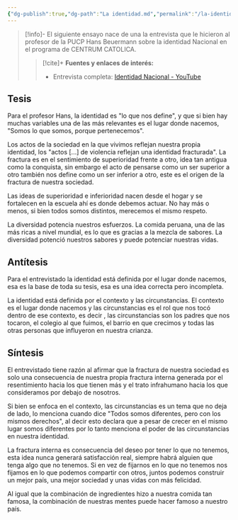 ```yaml
---
{"dg-publish":true,"dg-path":"La identidad.md","permalink":"/la-identidad/","created":"2024-07-14T13:27","updated":"2024-07-14T13:27"}
---
```



> [!info]-
> El siguiente ensayo nace de una la entrevista que le hicieron al profesor de la PUCP Hans Beuermann sobre la identidad Nacional en el programa de CENTRUM CATOLICA. 
>> [!cite]+ **Fuentes y enlaces de interés:**
>> - Entrevista completa: [Identidad Nacional - YouTube](https://youtu.be/TnMtILiR5Bk)

## Tesis
Para el profesor Hans, la identidad es "lo que nos define", y que si bien hay muchas variables una de las más relevantes es el lugar donde nacemos, "Somos lo que somos, porque pertenecemos".

Los actos de la sociedad en la que vivimos reflejan nuestra propia identidad, los "actos [...] de violencia reflejan una identidad fracturada". La fractura es en el sentimiento de superioridad frente a otro, idea tan antigua como la conquista, sin embargo el acto de pensarse como un ser superior a otro también nos define como un ser inferior a otro, este es el origen de la fractura de nuestra sociedad. 

Las ideas de superioridad e inferioridad nacen desde el hogar y se fortalecen en la escuela ahí es donde debemos actuar. No hay más o menos, si bien todos somos distintos, merecemos el mismo respeto. 

La diversidad potencia nuestros esfuerzos. La comida peruana, una de las más ricas a nivel mundial, es lo que es gracias a la mezcla de sabores. La diversidad potenció nuestros sabores y puede potenciar nuestras vidas.

## Antítesis 
Para el entrevistado la identidad está definida por el lugar donde nacemos, esa es la base de toda su tesis, esa es una idea correcta pero incompleta. 

La identidad está definida por el contexto y las circunstancias. El contexto es el lugar donde nacemos y las circunstancias es el rol que nos tocó dentro de ese contexto, es decir , las circunstancias son los padres que nos tocaron, el colegio al que fuimos, el barrio en que crecimos y todas las otras personas que influyeron en nuestra crianza. 

## Síntesis
El entrevistado tiene razón al afirmar que la fractura de nuestra sociedad es solo una consecuencia de nuestra propia fractura interna generada por el resentimiento hacia los que tienen más y el trato infrahumano hacia los que consideramos por debajo de nosotros. 

Si bien se enfoca en el contexto, las circunstancias es un tema que no deja de lado, lo menciona cuando dice "Todos somos diferentes, pero con los mismos derechos", al decir esto declara que a pesar de crecer en el mismo lugar somos diferentes por lo tanto menciona el poder de las circunstancias en nuestra identidad.

La fractura interna es consecuencia del deseo por tener lo que no tenemos, esta idea nunca generará satisfacción real, siempre habrá alguien que tenga algo que no tenemos. Si en vez de fijarnos en lo que no tenemos nos fijamos en lo que podemos compartir con otros, juntos podemos construir un mejor país, una mejor sociedad y unas vidas con más felicidad. 

Al igual que la combinación de ingredientes hizo a nuestra comida tan famosa, la combinación de nuestras mentes puede hacer famoso a nuestro país.